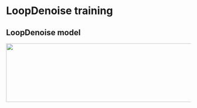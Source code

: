 # LoopDenoise training
## LoopDenoise model
<p align="center">
<img align="center" src=""https://github.com/JinLabBioinfo/DeepLoop/blob/master/images/LoopDenoise_model.PNG" width="900" height="160">
</p>
